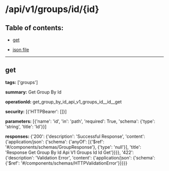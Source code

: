 # /api/v1/groups/id/{id}

## Table of contents:
- [get](#get)

- [json file](./_api_v1_groups_id_{id}.json)

---
<a name="get"></a>
## get

**tags:** ['groups']

**summary:** Get Group By Id

**operationId:** get_group_by_id_api_v1_groups_id__id__get

**security:** [{'HTTPBearer': []}]

**parameters:** [{'name': 'id', 'in': 'path', 'required': True, 'schema': {'type': 'string', 'title': 'Id'}}]

**responses:** {'200': {'description': 'Successful Response', 'content': {'application/json': {'schema': {'anyOf': [{'$ref': '#/components/schemas/GroupResponse'}, {'type': 'null'}], 'title': 'Response Get Group By Id Api V1 Groups Id  Id  Get'}}}}, '422': {'description': 'Validation Error', 'content': {'application/json': {'schema': {'$ref': '#/components/schemas/HTTPValidationError'}}}}}

